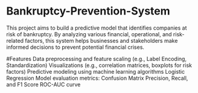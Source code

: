 # Bankruptcy-Prevention-System

This project aims to build a predictive model that identifies companies at risk of bankruptcy. By analyzing various financial, operational, and risk-related factors, this system helps businesses and stakeholders make informed decisions to prevent potential financial crises.

 #Features
Data preprocessing and feature scaling (e.g., Label Encoding, Standardization)
Visualizations (e.g., correlation matrices, boxplots for risk factors)
Predictive modeling using machine learning algorithms
Logistic Regression
Model evaluation metrics:
Confusion Matrix
Precision, Recall, and F1 Score
ROC-AUC curve
